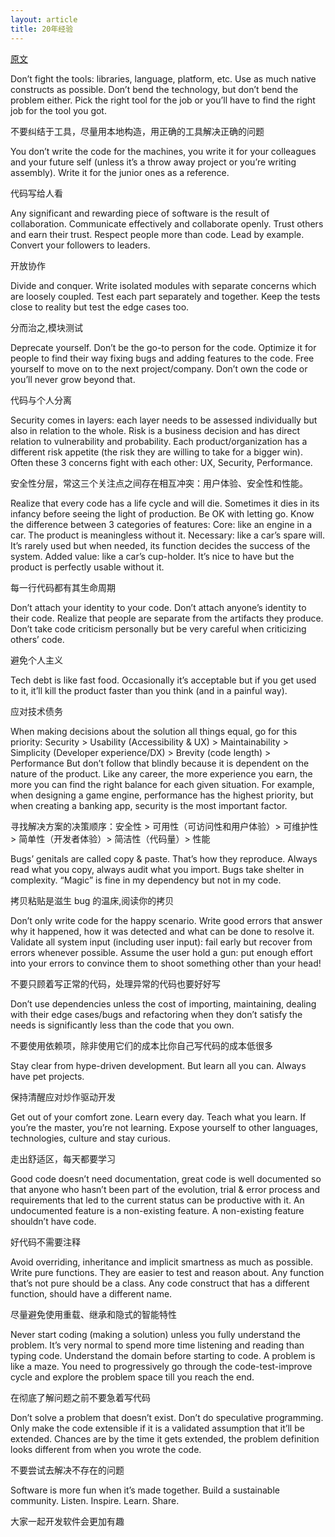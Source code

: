 ```yaml
---
layout: article
title: 20年经验
---
```


[原文](https://medium.com/@alexewerlof/my-guiding-principles-after-20-years-of-programming-a087dc55596c)


Don’t fight the tools: libraries, language, platform, etc. Use as much native constructs as possible. Don’t bend the technology, but don’t bend the problem either. Pick the right tool for the job or you’ll have to find the right job for the tool you got.

不要纠结于工具，尽量用本地构造，用正确的工具解决正确的问题

You don’t write the code for the machines, you write it for your colleagues and your future self (unless it’s a throw away project or you’re writing assembly). Write it for the junior ones as a reference.

代码写给人看

Any significant and rewarding piece of software is the result of collaboration. Communicate effectively and collaborate openly. Trust others and earn their trust. Respect people more than code. Lead by example. Convert your followers to leaders.

开放协作

Divide and conquer. Write isolated modules with separate concerns which are loosely coupled. Test each part separately and together. Keep the tests close to reality but test the edge cases too.

分而治之,模块测试

Deprecate yourself. Don’t be the go-to person for the code. Optimize it for people to find their way fixing bugs and adding features to the code. Free yourself to move on to the next project/company. Don’t own the code or you’ll never grow beyond that.

代码与个人分离

Security comes in layers: each layer needs to be assessed individually but also in relation to the whole. Risk is a business decision and has direct relation to vulnerability and probability. Each product/organization has a different risk appetite (the risk they are willing to take for a bigger win). Often these 3 concerns fight with each other: UX, Security, Performance.

安全性分层，常这三个关注点之间存在相互冲突：用户体验、安全性和性能。


Realize that every code has a life cycle and will die. Sometimes it dies in its infancy before seeing the light of production. Be OK with letting go. Know the difference between 3 categories of features:
Core: like an engine in a car. The product is meaningless without it.
Necessary: like a car’s spare will. It’s rarely used but when needed, its function decides the success of the system.
Added value: like a car’s cup-holder. It’s nice to have but the product is perfectly usable without it.

每一行代码都有其生命周期

Don’t attach your identity to your code. Don’t attach anyone’s identity to their code. Realize that people are separate from the artifacts they produce. Don’t take code criticism personally but be very careful when criticizing others’ code.

避免个人主义

Tech debt is like fast food. Occasionally it’s acceptable but if you get used to it, it’ll kill the product faster than you think (and in a painful way).

应对技术债务

When making decisions about the solution all things equal, go for this priority:
Security > Usability (Accessibility & UX) > Maintainability > Simplicity (Developer experience/DX) > Brevity (code length) > Performance
But don’t follow that blindly because it is dependent on the nature of the product. Like any career, the more experience you earn, the more you can find the right balance for each given situation. For example, when designing a game engine, performance has the highest priority, but when creating a banking app, security is the most important factor.

寻找解决方案的决策顺序：安全性 > 可用性（可访问性和用户体验）> 可维护性 > 简单性（开发者体验）> 简洁性（代码量）> 性能


Bugs’ genitals are called copy & paste. That’s how they reproduce. Always read what you copy, always audit what you import. Bugs take shelter in complexity. “Magic” is fine in my dependency but not in my code.

拷贝粘贴是滋生 bug 的温床,阅读你的拷贝


Don’t only write code for the happy scenario. Write good errors that answer why it happened, how it was detected and what can be done to resolve it. Validate all system input (including user input): fail early but recover from errors whenever possible. Assume the user hold a gun: put enough effort into your errors to convince them to shoot something other than your head!

不要只顾着写正常的代码，处理异常的代码也要好好写

Don’t use dependencies unless the cost of importing, maintaining, dealing with their edge cases/bugs and refactoring when they don’t satisfy the needs is significantly less than the code that you own.

不要使用依赖项，除非使用它们的成本比你自己写代码的成本低很多

Stay clear from hype-driven development. But learn all you can. Always have pet projects.

保持清醒应对炒作驱动开发

Get out of your comfort zone. Learn every day. Teach what you learn. If you’re the master, you’re not learning. Expose yourself to other languages, technologies, culture and stay curious.

走出舒适区，每天都要学习

Good code doesn’t need documentation, great code is well documented so that anyone who hasn’t been part of the evolution, trial & error process and requirements that led to the current status can be productive with it. An undocumented feature is a non-existing feature. A non-existing feature shouldn’t have code.

好代码不需要注释

Avoid overriding, inheritance and implicit smartness as much as possible. Write pure functions. They are easier to test and reason about. Any function that’s not pure should be a class. Any code construct that has a different function, should have a different name.

尽量避免使用重载、继承和隐式的智能特性

Never start coding (making a solution) unless you fully understand the problem. It’s very normal to spend more time listening and reading than typing code. Understand the domain before starting to code. A problem is like a maze. You need to progressively go through the code-test-improve cycle and explore the problem space till you reach the end.

在彻底了解问题之前不要急着写代码

Don’t solve a problem that doesn’t exist. Don’t do speculative programming. Only make the code extensible if it is a validated assumption that it’ll be extended. Chances are by the time it gets extended, the problem definition looks different from when you wrote the code.

不要尝试去解决不存在的问题

Software is more fun when it’s made together. Build a sustainable community. Listen. Inspire. Learn. Share.

大家一起开发软件会更加有趣


